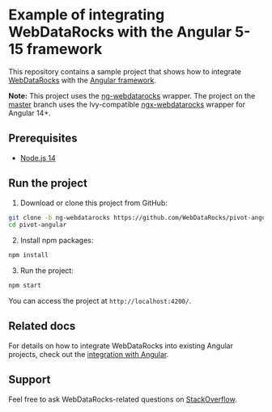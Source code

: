 # Example of integrating WebDataRocks with the Angular 5-15 framework


This repository contains a sample project that shows how to integrate [WebDataRocks](https://www.webdatarocks.com/) with the [Angular framework](https://angular.dev/).

**Note:** This project uses the [ng-webdatarocks](https://github.com/WebDataRocks/ng-webdatarocks) wrapper. The project on the [master](https://github.com/WebDataRocks/pivot-angular/tree/master) branch uses the Ivy-compatible [ngx-webdatarocks](https://github.com/WebDataRocks/ngx-webdatarocks) wrapper for Angular 14+.

## Prerequisites

- [Node.js 14](https://nodejs.org/en)

## Run the project

1. Download or clone this project from GitHub:
```bash
git clone -b ng-webdatarocks https://github.com/WebDataRocks/pivot-angular.git pivot-angular
cd pivot-angular
```
2. Install npm packages:
```bash
npm install
```
3. Run the project:
```bash
npm start
```
You can access the project at `http://localhost:4200/`.

## Related docs

For details on how to integrate WebDataRocks into existing Angular projects, check out the [integration with Angular](https://www.webdatarocks.com/doc/angular/how-to-start-online-reporting).

## Support

Feel free to ask WebDataRocks-related questions on [StackOverflow](https://stackoverflow.com/questions/tagged/webdatarocks).

